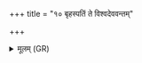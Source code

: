 +++
title = "१० बृहस्पतिं ते विश्वदेववन्तम्"

+++
<details><summary>मूलम् (GR)</summary>

बृहस्पतिं ते विश्वदेववन्तम् ऋच्छन्तु  
ये माघायव ऊर्ध्वाया दिशो +ऽभिदासान् ॥
</details>